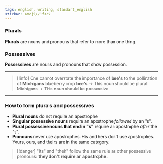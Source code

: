 ```yaml
---
tags: english, writing, standart_english
sticker: emoji//1fac2
---
```

### Plurals 
**Plurals** are nouns and pronouns that refer to more than one thing.

### Possessives
**Possessives** are nouns and pronouns that show possession.

---

> [!info] 
> One cannot overstate the importance of **bee's** to the pollination of **Michigans** blueberry crop
> **bee's** -> This noun should be plural
> Michigans -> This noun should be possessive
> 


---
### How to form plurals and possessives

- **Plural nouns** do not require an apostrophe.
- **Singular possessive nouns** require an apostrophe _followed_ by an "s".
- **Plural possessive nouns that end in "s"** require an apostrophe _after_ the "s".
- **Pronouns** never use apostrophes. His and hers don't use apostrophes. Yours, ours, and theirs are in the same category.

> [!danger] 
> "Its" and "their" follow the same rule as other possessive pronouns: **they don't require an apostrophe.**

